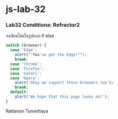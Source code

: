 # js-lab-32
### Lab32 Conditiona: Refractor2
จงเขียนโค้ดในรูปแบบ if else

```JavaScript
switch (browser) {
  case 'Edge':
    alert(""You've got the Edge!"");
    break;
  case 'Chrome':
  case 'Firefox':
  case 'Safari':
  case 'Opera':
    alert('Okay we support these browsers too');
    break;
  default:
    alert('We hope that this page looks ok!');
}
```
Rattanon Tunwittaya
